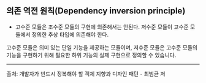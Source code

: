 ## 의존 역전 원칙(Dependency inversion principle)

- 고수준 모듈은 조수준 모듈의 구현에 의존해서는 안된다. 저수준 모듈이 고수준 모듈에서 정의한 추상 타입에 의존해야 한다.

고수준 모듈은 의미 있는 단일 기능을 제공하는 모듈이며, 저수준 모듈은 고수준 모듈의 기능을 구현하기 위해 필요한 하위 기능의 실제 구현으로 정의할 수 있습니다. 

---

출처: 개발자가 반드시 정복해야 할 객체 지향과 디자인 패턴 - 최범균 저